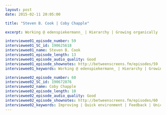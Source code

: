 ```yaml
---
layout: post
date: 2015-02-11 20:05:00

title: "Steven B. Cook | Coby Chapple"

excerpt: Working @ edenspiekermann_ | Hierarchy | Growing organically | Openness & creativity | Attracting talent | Various locations || Improving | Quick environment | Feedback | Unicorn | Architecture & design | Decompress | Mountain Biking | Flow state | New Zealand

interviewee01_episode_number: 59
interviewee01_SC_id: 190625618
interviewee01_name: Steven B. Cook
interviewee01_episode_length: 13
interviewee01_episode_audio_quality: Good
interviewee01_episode_shownotes: http://betweenscreens.fm/episodes/59
interviewee01_keywords: Working @ edenspiekermann_ | Hierarchy | Growing organically | Openness & creativity | Attracting talent | Various locations 

interviewee02_episode_number: 60
interviewee02_SC_id: 190672876
interviewee02_name: Coby Chapple
interviewee02_episode_length: 10
interviewee02_episode_audio_quality: Good
interviewee02_episode_shownotes: http://betweenscreens.fm/episodes/60
interviewee02_keywords: Improving | Quick environment | Feedback | Unicorn | Architecture & design | Decompress | Mountain Biking | Flow state | New Zealand 
---
```

